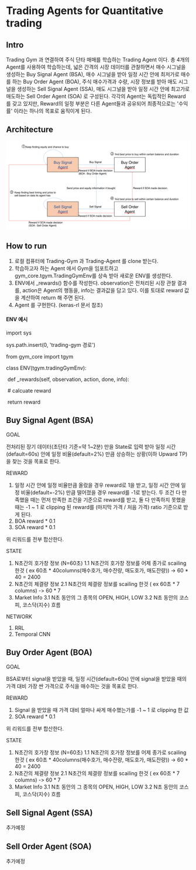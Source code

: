 # Trading Agents for Quantitative trading

## Intro

Trading Gym 과 연결하여 주식 단타 매매를 학습하는 Trading Agent 이다. 총 4개의 Agent를 사용하여 학습하는데, 넓은 간격의 시장 데이터를 관찰하면서 매수 시그널을 생성하는 Buy Signal Agent (BSA), 매수 시그널을 받아 일정 시간 안에 최저가로 매수를 하는 Buy Order Agent (BOA), 주식 매수가격과 수량, 시장 정보를 받아 매도 시그널을 생성하는 Sell Signal Agent (SSA), 매도 시그널을 받아 일정 시간 안에 최고가로 매도하는 Sell Order Agent (SOA) 로 구성된다. 각각의 Agent는 독립적인 Reward 를 갖고 있지만, Reward의 일정 부분은 다른 Agent들과 공유되어 최종적으로는 '수익률' 이라는 하나의 목표로 움직이게 된다.



## Architecture
![](/materials/architecture.png)



## How to run
1. 로컬 컴퓨터에 Trading-Gym 과 Trading-Agent 를 clone 받는다.
2. 학습하고자 하는 Agent 에서 Gym을 임포트하고 gym_core.tgym.TradingGymEnv를 상속 받아 새로운 ENV를 생성한다.
3. ENV에서 _rewards() 함수를 작성한다. observation은 전처리된 시장 관찰 결과를, action은 Agent의 행동을, info는 결과값을 담고 있다. 이를 토대로 reward 값을 계산하여 return 해 주면 된다.
4. Agent 를 구현한다. (keras-rl 문서 참조)




#### ENV 예시

import sys

sys.path.insert(0, 'trading-gym 경로')

from gym_core import tgym

class ENV(tgym.tradingGymEnv):

​	def _rewards(self, observation, action, done, info):

​		# calcuate reward

​		return reward




## Buy Signal Agent (BSA)

GOAL 

전처리된 장기 데이터(초단타 기준=약 1~2분) 만을 State로 입력 받아 일정 시간(default=60s) 안에 일정 비율(default=2%) 만큼 상승하는 상황(이하 Upward TP)을 찾는 것을 목표로 한다. 



REWARD

1. 일정 시간 안에 일정 비율만큼 올랐을 경우 reward로 1을 받고, 일정 시간 안에 일정 비율(default=-2%) 만큼 떨어졌을 경우 reward를 -1로 받는다. 두 조건 다 만족했을 때는 먼저 만족한 조건을 기준으로 reward를 받고, 둘 다 만족하지 못했을 때는 -1 ~ 1 로 clipping 된 reward를 (마지막 가격 / 처음 가격) ratio 기준으로 받게 된다.
2. BOA reward * 0.1
3. SOA reward * 0.1

위 리워드를 전부 합산한다.



STATE

1. N초간의 호가창 정보 (N=60초)
   1.1 N초간의 호가창 정보를 어제 종가로 scailing 한것 ( ex 60초 * 40columns(매수호가, 매수잔량, 매도호가, 매도잔량))
    -> 60 * 40  = 2400
2. N초간의 체결량 정보
   2.1 N초간의 체결량 정보를 scailing 한것 ( ex 60초 * 7 columns)
    -> 60 * 7
3. Market Info
   3.1 N초 동안의 그 종목의 OPEN, HIGH, LOW
    3.2 N초 동안의 코스피, 코스닥(지수) 흐름



NETWORK

1. RRL
2. Temporal CNN



## Buy Order Agent (BOA)

GOAL

BSA로부터 signal을 받았을 때, 일정 시간(default=60s) 안에 signal을 받았을 때의 가격 대비 가장 싼 가격으로 주식을 매수하는 것을 목표로 한다.



REWARD

1. Signal 을 받았을 때 가격 대비 얼마나 싸게 매수했는가를 -1 ~ 1 로 clipping 한 값
2. SOA reward * 0.1

위 리워드를 전부 합산한다.



STATE

1. N초간의 호가창 정보 (N=60초)
   1.1 N초간의 호가창 정보를 어제 종가로 scailing 한것 ( ex 60초 * 40columns(매수호가, 매수잔량, 매도호가, 매도잔량))
    -> 60 * 40  = 2400
2. N초간의 체결량 정보
   2.1 N초간의 체결량 정보를 scailing 한것 ( ex 60초 * 7 columns)
    -> 60 * 7
3. Market Info
   3.1 N초 동안의 그 종목의 OPEN, HIGH, LOW
    3.2 N초 동안의 코스피, 코스닥(지수) 흐름



## Sell Signal Agent (SSA)

추가예정



## Sell Order Agent (SOA)

추가예정